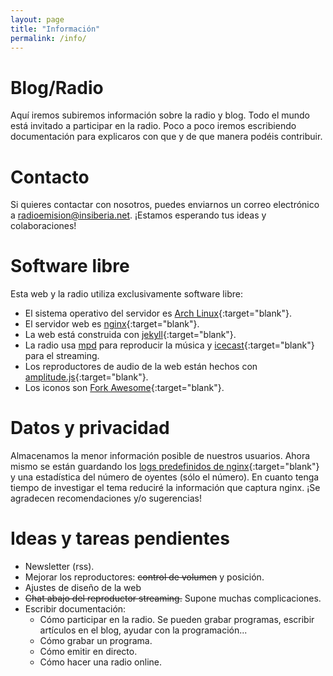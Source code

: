 ```yaml
---
layout: page
title: "Información"
permalink: /info/
---
```


# <span class="fa fa-music"></span> Blog/Radio 

Aquí iremos subiremos información sobre la radio y blog. Todo el mundo está invitado a participar en la radio. Poco a poco iremos escribiendo documentación para explicaros con que y de que manera podéis contribuir.

# <span class="fa fa-envelope-o"></span> Contacto 
Si quieres contactar con nosotros, puedes enviarnos un correo electrónico a [radioemision@insiberia.net](mailto:radioemision@insiberia.net).
¡Estamos esperando tus ideas y colaboraciones!


# <span class="fa fa-linux"></span> Software libre 

Esta web y la radio utiliza exclusivamente software libre:
- El sistema operativo del servidor es [Arch Linux](https://www.archlinux.org/){:target="blank"}.
- El servidor web es [nginx](https://www.nginx.com/){:target="blank"}.
- La web está construida con [jekyll](https://jekyllrb.com/){:target="blank"}.
- La radio usa [mpd](https://www.musicpd.org/) para reproducir la música y [icecast](https://www.icecast.org/){:target="blank"} para el streaming.
- Los reproductores de audio de la web están hechos con [amplitude.js](https://521dimensions.com/open-source/amplitudejs){:target="blank"}.
- Los iconos son [Fork Awesome](https://forkaweso.me/Fork-Awesome/){:target="blank"}.

# <span class="fa fa-database"></span> Datos y privacidad

Almacenamos la menor información posible de nuestros usuarios. Ahora mismo se están guardando los [logs predefinidos de nginx](http://nginx.org/en/docs/http/ngx_http_log_module.html){:target="blank"} y una estadística del número de oyentes (sólo el número). En cuanto tenga tiempo de investigar el tema reduciré la información que captura nginx. ¡Se agradecen recomendaciones y/o sugerencias!

# <span class="fa fa-list-ul"></span> Ideas y tareas pendientes

- Newsletter (rss).
- Mejorar los reproductores: ~~control de volumen~~ y posición.
- Ajustes de diseño de la web
- ~~Chat abajo del reproductor streaming.~~ Supone muchas complicaciones.
- Escribir documentación:
    - Cómo participar en la radio. Se pueden grabar programas, escribir artículos en el blog, ayudar con la programación...
    - Cómo grabar un programa.
    - Cómo emitir en directo.
    - Cómo hacer una radio online.
